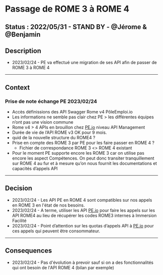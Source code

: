 # Passage de ROME 3 à ROME 4

## Status : 2022/05/31 - STAND BY - @Jérome & @Benjamin

## Description

- 2023/02/24 - PE va effectué une migration de ses API afin de passer de ROME 3 à ROME 4

---

## Context

### Prise de note échange PE 2023/02/24

- Accès définissions des API Swagger Rome v4 PôleEmploi.io
- Les informations ne semble pas clair chez PE > les différentes équipes n’ont pas une vision commune
- Rome v4 > 4 APIs en brouillon chez [PE.io](http://PE.io) niveau API Management
- Durée de vie de l’API ROME v3 OK pour 9 mois.
- quid de la nouvelle structure du ROME4 ?
- Prise en compte des ROME 3 par PE pour les faire passer en ROME 4 ?
  - Fichier de correspondance ROME 3 <> ROME 4 existant
- Pour le moment PE supporte encore les ROME 3 car on utilise pas encore les aspect Compétences. On peut donc transiter tranquillement sur ROME 4 au fur et à mesure qu’on nous fournit les documentations et capacités d’appels API

---

## Decision

- 2023/02/24 - Les API PE en ROME 4 sont compatibles sur nos appels en ROME 3 en l'état de nos besoins.
- 2023/02/24 - A terme, utiliser les API [PE.io](http://PE.io) pour faire les appels sur les API ROME4 au lieu de récupérer les codes ROME3 internes à Immersion Facilité
- 2023/02/24 - Point d’attention sur les quotas d’appels API à [PE.io](http://PE.io) pour ces appels qui peuvent être consommateur.

---

## Consequences

- 2023/02/24 - Pas d'évolution à prevoir sauf si on a des fonctionnalités qui ont besoin de l'API ROME 4 (bilan par exemple)
